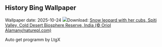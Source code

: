 ## History Bing Wallpaper
Wallpaper date: 2025-10-24
![](https://www.bing.com/th?id=OHR.SnowLeopard_EN-CA8504425279_UHD.jpg&w=1000)Download: [Snow leopard with her cubs, Spiti Valley, Cold Desert Biosphere Reserve, India (© Oriol Alamany/naturepl.com)](https://www.bing.com/th?id=OHR.SnowLeopard_EN-CA8504425279_UHD.jpg)

Auto get programm by LtgX
